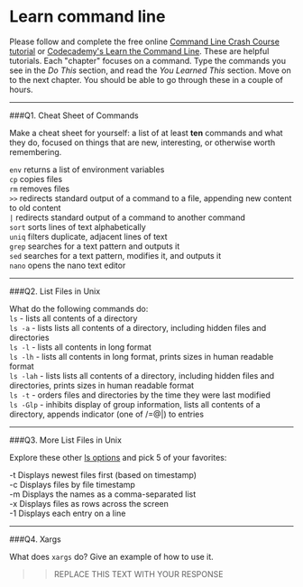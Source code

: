 # Learn command line

Please follow and complete the free online [Command Line Crash Course
tutorial](https://web.archive.org/web/20160708171659/http://cli.learncodethehardway.org/book/) or [Codecademy's Learn the Command Line](https://www.codecademy.com/learn/learn-the-command-line). These are helpful tutorials. Each "chapter" focuses on a command. Type the commands you see in the _Do This_ section, and read the _You Learned This_ section. Move on to the next chapter. You should be able to go through these in a couple of hours.

---

###Q1.  Cheat Sheet of Commands  

Make a cheat sheet for yourself: a list of at least **ten** commands and what they do, focused on things that are new, interesting, or otherwise worth remembering.

`env` returns a list of environment variables  
`cp` copies files  
`rm` removes files  
`>>` redirects standard output of a command to a file, appending new content to old content  
`|` redirects standard output of a command to another command  
`sort` sorts lines of text alphabetically  
`uniq` filters duplicate, adjacent lines of text  
`grep` searches for a text pattern and outputs it  
`sed` searches for a text pattern, modifies it, and outputs it  
`nano` opens the nano text editor  

---

###Q2.  List Files in Unix   

What do the following commands do:  
`ls`  - lists all contents of a directory  
`ls -a`  - lists lists all contents of a directory, including hidden files and directories  
`ls -l` - lists all contents in long format  
`ls -lh` - lists all contents in long format, prints sizes in human readable format  
`ls -lah` - lists lists all contents of a directory, including hidden files and directories, prints sizes in human readable format  
`ls -t` - orders files and directories by the time they were last modified  
`ls -Glp` - inhibits display of group information, lists all contents of a directory, appends indicator (one of /=@|) to entries  

---

###Q3.  More List Files in Unix  

Explore these other [ls options](http://www.techonthenet.com/unix/basic/ls.php) and pick 5 of your favorites:

-t	Displays newest files first (based on timestamp)  
-c	Displays files by file timestamp  
-m	Displays the names as a comma-separated list  
-x	Displays files as rows across the screen  
-1	Displays each entry on a line  

---

###Q4.  Xargs   

What does `xargs` do? Give an example of how to use it.

> > REPLACE THIS TEXT WITH YOUR RESPONSE

 

